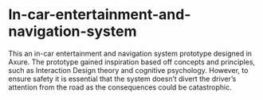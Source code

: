 # In-car-entertainment-and-navigation-system
This an in-car entertainment and navigation system prototype designed in Axure.
The prototype gained inspiration based off concepts and principles, such as Interaction Design theory and cognitive psychology. However, to ensure safety it is essential that the system doesn’t divert the driver’s attention from the road as the consequences could be catastrophic.
